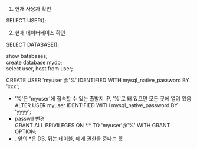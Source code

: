 1. 현재 사용자 확인

SELECT USER();



2. 현재 데이터베이스 확인

SELECT DATABASE();


show batabases;<br>
create database mydb;<br>
select user, host from user;<br>

CREATE USER 'myuser'@'%' IDENTIFIED WITH mysql_native_password BY 'xxx';
- '%'은 'myuser'에 접속할 수 있는 출발지 IP, '%'로 돼 있으면 모든 곳에 열려 있음<br>
ALTER USER myuser IDENTIFIED WITH mysql_native_password BY 'yyyy';
- passwd 변경<br>
GRANT ALL PRIVILEGES ON \*.\* TO 'myuser'@'%' WITH GRANT OPTION;
- . 앞의 *은 DB, 뒤는 테이블, 에게 권한을 준다는 뜻
